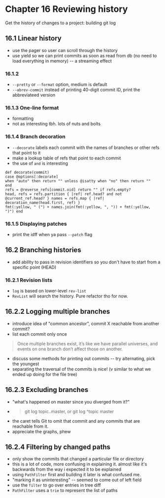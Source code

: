 # Chapter 16 Reviewing history

Get the history of changes to a project: building git log

## 16.1 Linear history
- use the pager so user can scroll through the history
- use yield so we can print commits as soon as read from db (no need to load everything in memory) -- a streaming effect

### 16.1.2
- `--pretty` or `--format` option, medium is default
- `--abrev-commit` instead of printing 40-digit commit ID, print the abbreviateed version 
 
### 16.1.3 One-line format
- formatting 
- not as interesting tbh. lots of nuts and bolts

### 16.1.4 Branch decoration
- `--decorate` labels each commit with the names of branches or other refs that point to it 
- make a lookup table of refs that point to each commit 
- the use of `and` is interesting 

```
def decorate(commit)
case @options[:decorate]
when "auto" then return "" unless @isatty when "no" then return ""
end
refs = @reverse_refs[commit.oid] return "" if refs.empty?
head, refs = refs.partition { |ref| ref.head? and not @current_ref.head? } names = refs.map { |ref| decoration_name(head.first, ref) }
fmt(:yellow, " (") + names.join(fmt(:yellow, ", ")) + fmt(:yellow, ")") end
```

### 16.1.5 Displaying patches
- print the idff when ya pass `--patch` flag

## 16.2 Branching histories
- add ability to pass in revision identifiers so you don't have to start from a specific point (HEAD)

### 16.2.1 Revision lists
- `log` is based on lower-level `rev-list`
- `RevList` will search the history. Pure refactor tho for now.

## 16.2.2 Logging multiple branches
- introduce idea of "common ancestor", commit X reachable from another commit?
- list each commit only once

>  Once multiple branches exist, it’s like we have parallel universes, and events on one branch don’t affect those on another.

- discuss some methods for printing out commits -- try alternating, pick the youngest
- separating the traversal of the commits is nice! (v similar to what we ended up doing for the file tree)

## 16.2.3 Excluding branches
- "what's happened on master since you diverged from it?"
- > git log topic..master, or git log ^topic master
- the caret tells Git to omit that commit and any commits that are reachable from it. 
- appreciate the graphs, phew 

## 16.2.4 Filtering by changed paths
- only show the commits that changed a particular file or directory
- this is a lot of code, more confusing in explaining it. almost like it's backwards from the way i expected it to be explained
- using `PathFilter` first and building it later is what confused me. 
- "marking it as uninteresting" -- seemed to come out of left field
- use the `filter` to go over entries in tree diff
- `PathFilter` uses a `trie` to represent the list of paths 
